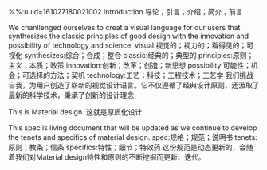 %%:uuid=161027180021002
Introduction
导论；引言；介绍；简介；前言

We chanllenged ourselves to creat a visual language for our users that synthesizes the classic principles of good design with the innovation and possibility of technology and science.
visual:视觉的；视力的；看得见的；可视化
synthesizes:综合；合成；整合
classic:经典的；典型的
principles:原则；主义；本质；政策
innovation:创新；改革；创造；新思想
possibility:可能性；机会；可选择的方法；契机
technology:工艺；科技；工程技术；工艺学
我们挑战自我，为用户创造了崭新的视觉设计语言。它不仅遵循了经典设计原则，还汲取了最新的科学技术，秉承了创新的设计理念

This is Material design.
这就是原质化设计

This spec is living document that will be updated as we continue to develop the tenets and specifics of material design.
spec:规格；规范；说明书
tenets:原则；教条；信条
specifics:特性；细节；特效药
这份规范是动态更新的，会随着我们对Material design特性和原则的不断挖掘而更新、迭代。